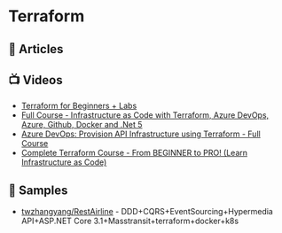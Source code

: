# Terraform

## 📕 Articles

## 📺 Videos
- [Terraform for Beginners + Labs](https://www.youtube.com/watch?v=YcJ9IeukJL8)
- [Full Course - Infrastructure as Code with Terraform, Azure DevOps, Azure, Github, Docker and .Net 5](https://www.youtube.com/watch?v=q4xNBqvD1uU)
- [Azure DevOps: Provision API Infrastructure using Terraform - Full Course](https://www.youtube.com/watch?v=Ff0DoAmpv6w)
- [Complete Terraform Course - From BEGINNER to PRO! (Learn Infrastructure as Code)](https://www.youtube.com/watch?v=7xngnjfIlK4)
## 🚀 Samples
- [twzhangyang/RestAirline](https://github.com/twzhangyang/RestAirline) - DDD+CQRS+EventSourcing+Hypermedia API+ASP.NET Core 3.1+Masstransit+terraform+docker+k8s